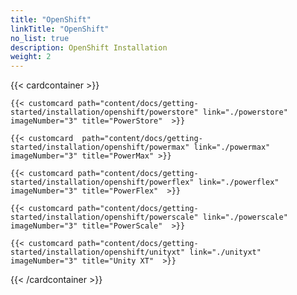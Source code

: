 ```yaml
---
title: "OpenShift"
linkTitle: "OpenShift"
no_list: true
description: OpenShift Installation
weight: 2
--- 
```


{{< cardcontainer >}} 

    {{< customcard path="content/docs/getting-started/installation/openshift/powerstore" link="./powerstore"  imageNumber="3" title="PowerStore"  >}}

    {{< customcard  path="content/docs/getting-started/installation/openshift/powermax" link="./powermax"  imageNumber="3" title="PowerMax" >}} 

    {{< customcard path="content/docs/getting-started/installation/openshift/powerflex" link="./powerflex" imageNumber="3" title="PowerFlex"  >}} 

    {{< customcard path="content/docs/getting-started/installation/openshift/powerscale" link="./powerscale"  imageNumber="3" title="PowerScale"  >}}

    {{< customcard path="content/docs/getting-started/installation/openshift/unityxt" link="./unityxt"   imageNumber="3" title="Unity XT"  >}}

{{< /cardcontainer >}}
